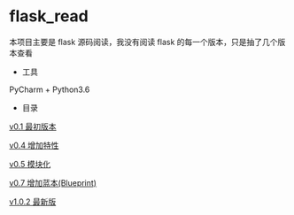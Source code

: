 # flask_read
本项目主要是 flask 源码阅读，我没有阅读 flask 的每一个版本，只是抽了几个版本查看

- 工具

PyCharm  + Python3.6

- 目录

[v0.1 最初版本](https://github.com/yetsing/flask_read/blob/master/doc/v0.1.md)

[v0.4 增加特性](https://github.com/yetsing/flask_read/blob/master/doc/v0.4.md)

[v0.5 模块化](https://github.com/yetsing/flask_read/blob/master/doc/v0.5.md)

[v0.7 增加蓝本(Blueprint)](https://github.com/yetsing/flask_read/blob/master/doc/v0.7.md)

[v1.0.2 最新版](https://github.com/yetsing/flask_read/blob/master/doc/v1.0.2.md)